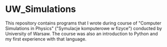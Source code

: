 # UW_Simulations

This repository contains programs that I wrote during course of "Computer Simulations in Physics" ("Symulacje komputerowe w fizyce") conducted by University of Warsaw. The course was also an introduction to Python and my first experience with that language.